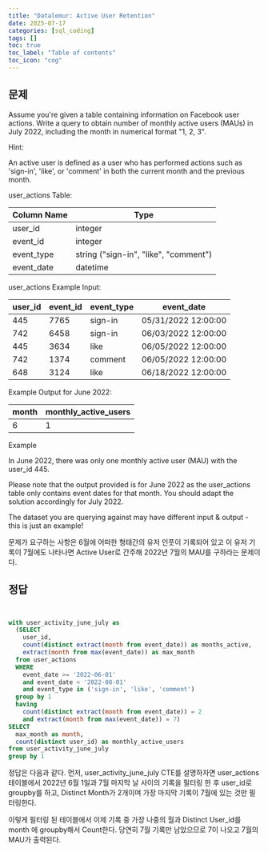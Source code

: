 ```yaml
---
title: "Datalemur: Active User Retention"
date: 2025-07-17
categories: [sql_coding]
tags: []
toc: true
toc_label: "Table of contents"
toc_icon: "cog"
---
```


## 문제 

Assume you're given a table containing information on Facebook user actions. Write a query to obtain number of monthly active users (MAUs) in July 2022, including the month in numerical format "1, 2, 3".

Hint:

An active user is defined as a user who has performed actions such as 'sign-in', 'like', or 'comment' in both the current month and the previous month.

user_actions Table:

| Column Name | Type                                    |
|-------------|-----------------------------------------|
| user_id     | integer                                 |
| event_id    | integer                                 |
| event_type  | string ("sign-in", "like", "comment")   |
| event_date  | datetime                                |

user_actions Example Input:

| user_id | event_id | event_type | event_date           |
|---------|----------|------------|----------------------|
| 445     | 7765     | sign-in    | 05/31/2022 12:00:00  |
| 742     | 6458     | sign-in    | 06/03/2022 12:00:00  |
| 445     | 3634     | like       | 06/05/2022 12:00:00  |
| 742     | 1374     | comment    | 06/05/2022 12:00:00  |
| 648     | 3124     | like       | 06/18/2022 12:00:00  |


Example Output for June 2022:

| month | monthly_active_users |
|-------|----------------------|
| 6     | 1                    |

Example

In June 2022, there was only one monthly active user (MAU) with the user_id 445.

Please note that the output provided is for June 2022 as the user_actions table only contains event dates for that month. You should adapt the solution accordingly for July 2022.

The dataset you are querying against may have different input & output - this is just an example!


문제가 요구하는 사항은 6월에 어떠한 형태간의 유저 인풋이 기록되어 있고 이 유저 기록이 7월에도 나타나면 Active User로 간주해 2022년 7월의 MAU를 구하라는 문제이다.
## 정답

~~~sql


with user_activity_june_july as
  (SELECT
    user_id,
    count(distinct extract(month from event_date)) as months_active,
    extract(month from max(event_date)) as max_month
  from user_actions
  WHERE
    event_date >= '2022-06-01' 
    and event_date < '2022-08-01'
    and event_type in ('sign-in', 'like', 'comment')
  group by 1
  having
    count(distinct extract(month from event_date)) = 2
    and extract(month from max(event_date)) = 7)
SELECT
  max_month as month,
  count(distinct user_id) as monthly_active_users
from user_activity_june_july
group by 1

~~~

정답은 다음과 같다. 먼저, user_activity_june_july CTE를 설명하자면 user_actions 테이블에서 2022년 6월 1일과 7월 마지막 날 사이의
기록을 필터링 한 후 user_id로 groupby를 하고, Distinct Month가 2개이며 가장 마지막 기록이 7월에 있는 것만 필터링한다. 

이렇게 필터링 된 테이블에서 이제 기록 중 가장 나중의 월과 Distinct User_id를 month 에 groupby해서 Count한다. 당연히 7월 기록만 남았으므로 7이 나오고 7월의 MAU가 출력된다.
